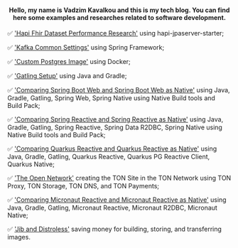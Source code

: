 <h4 align="center">Hello, my name is Vadzim Kavalkou and this is my tech blog. You can find here some examples and researches related to software development.</h1>

:white_check_mark: ['Hapi Fhir Dataset Performance Research'](hapi-fhir-jpaserver/HAPI-FHIR-JPASERVER.md) using hapi-jpaserver-starter;

:white_check_mark: ['Kafka Common Settings'](spring-kafka/SPRING-KAFKA-TYPICAL-SETTINGS.md) using Spring Framework;

:white_check_mark: ['Custom Postgres Image'](postgres-custom-image/POSTGRES-CUSTOM-IMAGE.md) using Docker;

:white_check_mark: ['Gatling Setup'](gatling-java-gradle-setup/GATLING-JAVA-GRADLE-SETUP.md) using Java and Gradle;

:white_check_mark: ['Comparing Spring Boot Web and Spring Boot Web as Native'](spring-boot-web_vs_spring-boot-web-native/SPRING-BOOT-WEB_VS_SPRING-BOOT-WEB-NATIVE.md) using Java, Gradle, Gatling, Spring Web, Spring Native using Native Build tools and Build Pack;

:white_check_mark: ['Comparing Spring Reactive and Spring Reactive as Native'](spring-boot-reactive_vs_spring-boot-reactive-native/SPRING-BOOT-REACTIVE_VS_SPRING-BOOT-REACTIVE-NATIVE.md) using Java, Gradle, Gatling, Spring Reactive, Spring Data R2DBC, Spring Native using Native Build tools and Build Pack;

:white_check_mark: ['Comparing Quarkus Reactive and Quarkus Reactive as Native'](quarkus-reactive_vs_quarkus-reactive-native/QUARKUS-REACTIVE_VS_QUARKUS-REACTIVE-NATIVE.md) using Java, Gradle, Gatling, Quarkus Reactive, Quarkus PG Reactive Client, Quarkus Native;

:white_check_mark: ['The Open Network'](the-open-network/THE-OPEN-NETWORK.md) creating the TON Site in the TON Network using TON Proxy, TON Storage, TON DNS, and TON Payments;

:white_check_mark: ['Comparing Micronaut Reactive and Micronaut Reactive as Native'](micronaut-reactive_vs_micronaut-reactive-native/MICRONAUT-REACTIVE_VS_MICRONAUT-REACTIVE-NATIVE.md) using Java, Gradle, Gatling, Micronaut Reactive, Micronaut R2DBC, Micronaut Native;

:white_check_mark: ['Jib and Distroless'](jib-distroless/JIB-DISTROLESS.md) saving money for building, storing, and transferring images.
